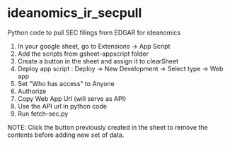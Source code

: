 # ideanomics_ir_secpull
Python code to pull SEC filings from EDGAR for ideanomics

1. In your google sheet, go to Extensions -> App Script
2. Add the scripts from gsheet-appscript folder
3. Create a button in the sheet and assign it to clearSheet
4. Deploy app script : Deploy -> New Development -> Select type -> Web app 
5. Set "Who has access" to Anyone
6. Authorize
7. Copy Web App Url (will serve as API)
8. Use the API url in python code
9. Run fetch-sec.py

NOTE: Click the button previously created in the sheet to remove the contents before adding new set of data.
